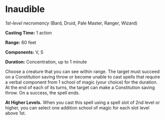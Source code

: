 # Inaudible
*1st-level necromancy* (Bard, Druid, Pale Master, Ranger, Wizard)

**Casting Time:** 1 action

**Range:** 60 feet

**Components:** V, S

**Duration:** Concentration, up to 1 minute

Choose a creature that you can see within range. The target must succeed on a Constitution saving throw or become unable to cast spells that require a verbal component from 1 school of magic (your choice) for the duration. At the end of each of its turns, the target can make a Constitution saving throw. On a success, the spell ends.

**At Higher Levels.** When you cast this spell using a spell slot of 2nd level or higher, you can select one addition school of magic for each slot level above 1st.
